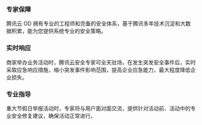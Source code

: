 ### 专家保障
腾讯云 OD 拥有专业的工程师和完备的安全体系，基于腾讯多年技术沉淀和大数据积累，能为您提供系统专业的安全策略。
### 实时响应
商家举办业务活动时，腾讯云安全专家可全天驻场，在发生突发安全事件后，实时采取应急响应措施，缩小突发事件影响范围，提高企业应急能力，最大程度降低企业损失。
### 专业指导
重大节假日举报活动时，专家将与用户面对面交流，提供针对活动前、活动中的专业安全修复建议，确保活动正常进行。
